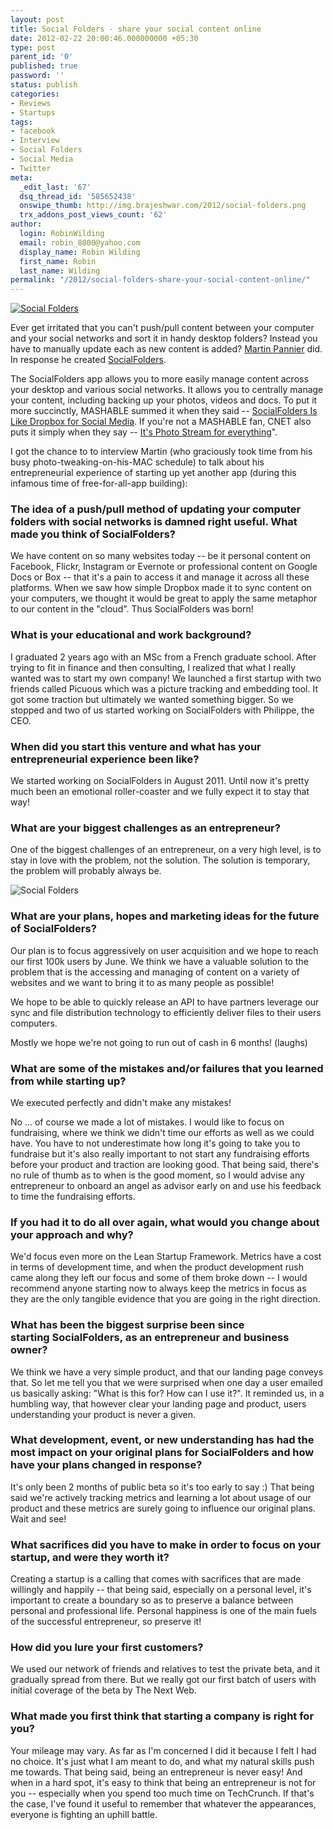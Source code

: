 ```yaml
---
layout: post
title: Social Folders - share your social content online
date: 2012-02-22 20:00:46.000000000 +05:30
type: post
parent_id: '0'
published: true
password: ''
status: publish
categories:
- Reviews
- Startups
tags:
- facebook
- Interview
- Social Folders
- Social Media
- Twitter
meta:
  _edit_last: '67'
  dsq_thread_id: '585652438'
  onswipe_thumb: http://img.brajeshwar.com/2012/social-folders.png
  trx_addons_post_views_count: '62'
author:
  login: RobinWilding
  email: robin_8000@yahoo.com
  display_name: Robin Wilding
  first_name: Robin
  last_name: Wilding
permalink: "/2012/social-folders-share-your-social-content-online/"
---
```

<p><a href="http://socialfolders.me/"><img src="/static/2012/02/social-folders.png" alt="Social Folders" class="alignright" /></a></p>
<p>Ever get irritated that you can't push/pull content between your computer and your social networks and sort it in handy desktop folders? Instead you have to manually update each as new content is added? <a href="http://socialfolders.me/about-us/">Martin Pannier</a> did. In response he created <a href="http://socialfolders.me/">SocialFolders</a>. </p>
<p>The SocialFolders app allows you to more easily manage content across your desktop and various social networks.  It allows you to centrally manage your content, including backing up your photos, videos and docs. To put it more succinctly, MASHABLE summed it when they said -- <a href="http://mashable.com/2011/12/15/socialfolders/">SocialFolders Is Like Dropbox for Social Media</a>. If you're not a MASHABLE fan, CNET also puts it simply when they say -- <a href="http://news.cnet.com/8301-19882_3-57343266-250/social-folders-its-photo-stream-for-everything/">It's Photo Stream for everything</a>".</p>
<p><!--more--></p>
<p>I got the chance to to interview Martin (who graciously took time from his busy photo-tweaking-on-his-MAC schedule) to talk about his entrepreneurial experience of starting up yet another app (during this infamous time of free-for-all-app building):</p>
<h3>The idea of a push/pull method of updating your computer folders with social networks is damned right useful. What made you think of SocialFolders?</h3>
<p>We have content on so many websites today -- be it personal content on Facebook,&nbsp;Flickr, Instagram or Evernote or professional content on Google Docs or Box -- that it's a pain to access it and manage it across all these platforms. When we saw how simple Dropbox made it to sync content on your computers, we thought it would be great to apply the same metaphor to our content in the "cloud". Thus SocialFolders was born!</p>
<h3>What is your educational and work background?</h3>
<p>I graduated 2 years ago with an MSc from a French graduate school. After trying to fit in finance and then consulting, I realized that what I really wanted was to start my own company! We launched a first startup with two friends called Picuous which was a picture tracking and embedding tool. It got some traction but ultimately we wanted something bigger. So we stopped and two of us started working on SocialFolders with Philippe, the CEO.</p>
<h3>When did you start this venture and what has your entrepreneurial experience been like?</h3>
<p>We started working on SocialFolders in August 2011. Until now it's pretty much been an emotional roller-coaster and we fully expect it to stay that way!</p>
<h3>What are your biggest challenges as an entrepreneur?</h3>
<p>One of the biggest challenges of an entrepreneur, on a very high level, is to stay in love with the problem, not the solution. The solution is temporary, the problem will probably always be.</p>
<p><img src="/static/2012/02/social-folders-img.png" alt="Social Folders" class="alignright" /></p>
<h3>What are your plans, hopes and marketing ideas for the future of SocialFolders?</h3>
<p>Our plan is to focus aggressively on user acquisition and we hope to reach our first 100k users by June. We think we have a valuable solution to the problem that is the accessing and managing of content on a variety of websites and we want to bring it to as many people as possible!</p>
<p>We hope to be able to quickly release an API to have partners leverage our sync and file distribution technology to efficiently deliver files to their users computers.</p>
<p>Mostly we hope we're not going to run out of cash in 6 months! (laughs)</p>
<h3>What are some of the mistakes and/or failures that you learned from while starting up?</h3>
<p>We executed perfectly and didn't make any mistakes!</p>
<p>No &#8230; of course we made a lot of mistakes. I would like to focus on fundraising, where we think we didn't time our efforts as well as we could have. You have to not underestimate how long it's going to take you to fundraise but it's also really important to not start any fundraising efforts before your product and traction are looking good. That being said, there's no rule of thumb as to when is the good moment, so I would advise any entrepreneur to onboard an angel as advisor early on and use his feedback to time the fundraising efforts.</p>
<h3>If you had it to do all over again, what would you change about your approach and why?</h3>
<p>We'd focus even more on the Lean Startup Framework. Metrics have a cost in terms of development time, and when the product development rush came along they left our focus and some of them broke down -- I would recommend anyone starting now to always keep the metrics in focus as they are the only tangible evidence that you are going in the right direction.</p>
<h3>What has been the biggest surprise been since starting&nbsp;SocialFolders,&nbsp;as an entrepreneur and business owner?</h3>
<p>We think we have a very simple product, and that our landing page conveys that. So let me tell you that we were surprised when one day a user emailed us basically asking: "What is this for? How can I use it?". It reminded us, in a humbling way, that however clear your landing page and product, users understanding your product is never a given.</p>
<h3>What development, event, or new understanding has had the most impact on your original plans for SocialFolders and how have&nbsp;your plans changed in response?</h3>
<p>It's only been 2 months of public beta so it's too early to say :) That being said we're actively tracking metrics and learning a lot about usage of our product and these metrics are surely going to influence our original plans. Wait and see!</p>
<h3>What sacrifices did you have to make in order to focus on your startup, and were they worth it?</h3>
<p>Creating a startup is a calling that comes with sacrifices that are made willingly and happily -- that being said, especially on a personal level, it's important to create a boundary so as to preserve a balance between personal and professional life. Personal happiness is one of the main fuels of the successful entrepreneur, so preserve it!</p>
<h3>How did you lure your first customers?</h3>
<p>We used our network of friends and relatives to test the private beta, and it gradually spread from there. But we really got our first batch of users with initial coverage of the beta by The Next Web.</p>
<h3>What made you first think that starting a company is right for you?</h3>
<p>Your mileage may vary. As far as I'm concerned I did it because I felt I had no choice. It's just what I am meant to do, and what my natural skills push me towards. That being said, being an entrepreneur is never easy! And when in a hard spot, it's easy to think that being an entrepreneur is not for you -- especially when you spend too much time on TechCrunch. If that's the case, I've found it useful to remember that whatever the appearances, everyone is fighting an uphill battle.</p>
